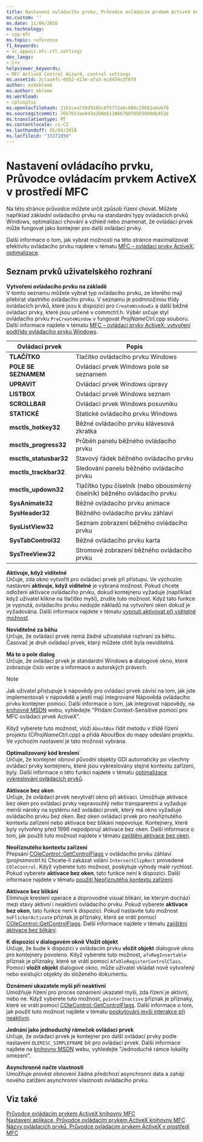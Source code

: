 ```yaml
---
title: Nastavení ovládacího prvku, Průvodce ovládacím prvkem ActiveX knihovny MFC | Microsoft Docs
ms.custom: ''
ms.date: 11/04/2016
ms.technology:
- cpp-mfc
ms.topic: reference
f1_keywords:
- vc.appwiz.mfc.ctl.settings
dev_langs:
- C++
helpviewer_keywords:
- MFC ActiveX Control Wizard, control settings
ms.assetid: 2ccaa4fc-0d52-413e-afa3-ecd474c3f6f0
author: mikeblome
ms.author: mblome
ms.workload:
- cplusplus
ms.openlocfilehash: 2161cea739d918bc0f5772a6cb08c29082a6e670
ms.sourcegitcommit: 76b7653ae443a2b8eb1186b789f8503609d6453e
ms.translationtype: MT
ms.contentlocale: cs-CZ
ms.lasthandoff: 05/04/2018
ms.locfileid: "33371859"
---
```

# <a name="control-settings-mfc-activex-control-wizard"></a>Nastavení ovládacího prvku, Průvodce ovládacím prvkem ActiveX v prostředí MFC
Na této stránce průvodce můžete určit způsob řízení chovat. Můžete například základní ovládacího prvku na standardní typy ovládacích prvků Windows, optimalizaci chování a vzhled nebo znamenat, že ovládací prvek může fungovat jako kontejner pro další ovládací prvky.  
  
 Další informace o tom, jak vybrat možnosti na této stránce maximalizovat efektivitu ovládacího prvku najdete v tématu [MFC – ovládací prvky ActiveX: optimalizace](../../mfc/mfc-activex-controls-optimization.md).  
  
## <a name="uielement-list"></a>Seznam prvků uživatelského rozhraní  
 **Vytvoření ovládacího prvku na základě**  
 V tomto seznamu můžete vybrat typ ovládacího prvku, ze kterého mají přebírat vlastního ovládacího prvku. V seznamu je podmnožinou třídy ovládacích prvků, které jsou k dispozici pro `CreateWindowEx` a další běžné ovládací prvky, které jsou určené v commctrl.h. Výběr určuje styl ovládacího prvku `PreCreateWindow` v fungovat *ProjName*Ctrl.cpp souboru. Další informace najdete v tématu [MFC – ovládací prvky ActiveX: vytvoření podtřídy ovládacího prvku Windows](../../mfc/mfc-activex-controls-subclassing-a-windows-control.md).  
  
|Ovládací prvek|Popis|  
|-------------|-----------------|  
|**TLAČÍTKO**|Tlačítko ovládacího prvku Windows|  
|**POLE SE SEZNAMEM**|Ovládací prvek Windows pole se seznamem|  
|**UPRAVIT**|Ovládací prvek Windows úpravy|  
|**LISTBOX**|Ovládací prvek Windows seznam|  
|**SCROLLBAR**|Ovládací prvek Windows posuvníku|  
|**STATICKÉ**|Statické ovládacího prvku Windows|  
|**msctls_hotkey32**|Běžné ovládacího prvku klávesová zkratka|  
|**msctls_progress32**|Průběh panelu běžného ovládacího prvku|  
|**msctls_statusbar32**|Stavový řádek běžného ovládacího prvku|  
|**msctls_trackbar32**|Sledování panelu běžného ovládacího prvku|  
|**msctls_updown32**|Tlačítko typu číselník (nebo obousměrný číselník) běžného ovládacího prvku|  
|**SysAnimate32**|Běžné ovládacího prvku animace|  
|**SysHeader32**|Běžného ovládacího prvku záhlaví|  
|**SysListView32**|Seznam zobrazení běžného ovládacího prvku|  
|**SysTabControl32**|Běžné ovládacího prvku karta|  
|**SysTreeView32**|Stromové zobrazení běžného ovládacího prvku|  
  
 **Aktivuje, když viditelné**  
 Určuje, zda okno vytvořit pro ovládací prvek při přístupu. Ve výchozím nastavení **aktivuje, když viditelné** je vybraná možnost. Pokud chcete odložení aktivace ovládacího prvku, dokud kontejneru vyžaduje (například když uživatel klikne na tlačítko myši), zrušte tuto možnost. Když tato funkce je vypnutá, ovládacího prvku nedojde nákladů na vytvoření oken dokud je vyžadována. Další informace najdete v tématu [vypnutí aktivovat při viditelné možnost](../../mfc/turning-off-the-activate-when-visible-option.md).  
  
 **Neviditelné za běhu**  
 Určuje, že ovládací prvek nemá žádné uživatelské rozhraní za běhu. Časovač je druh ovládací prvek, který můžete chtít byla neviditelná.  
  
 **Má to o pole dialog**  
 Určuje, že ovládací prvek je standardní Windows **o** dialogové okno, které zobrazuje číslo verze a informace o autorských právech.  
  
> [!NOTE]
>  Jak uživatel přistupuje k nápovědy pro ovládací prvek závisí na tom, jak jste implementovali v nápovědě a jestli mají integrované Nápověda ovládacího prvku kontejner pomocí. Další informace o tom, jak integrovat nápovědy, na [knihovně MSDN](http://go.microsoft.com/fwlink/p/?linkid=150542) webu, vyhledejte "Přidání Context-Sensitive pomoci pro MFC ovládací prvek ActiveX".  
  
 Když vyberete tuto možnost, vloží `AboutBox` řídit metodu v třídě řízení projektu (C*ProjName*Ctrl.cpp) a přidá AboutBox do mapy odeslání projektu. Ve výchozím nastavení je tato možnost vybrána.  
  
 **Optimalizovaný kód kreslení**  
 Určuje, že kontejner obnoví původní objekty GDI automaticky po všechny ovládací prvky kontejneru, které jsou vykreslovány stejné kontextu zařízení, byly. Další informace o této funkci najdete v tématu [optimalizace vykreslování ovládacích prvků](../../mfc/optimizing-control-drawing.md).  
  
 **Aktivace bez oken**  
 Určuje, že ovládací prvek nevytváří okno při aktivaci. Umožňuje aktivace bez oken pro ovládací prvky nepravoúhlý nebo transparentní a vyžaduje menší nároky na systému než ovládací prvek, který má okno vyžaduje ovládacího prvku bez oken. Bez oken ovládací prvek pro neoříznutého kontextu zařízení nebo aktivace bez blikání nepovoluje. Kontejnery, které byly vytvořeny před 1996 nepodporují aktivace bez oken. Další informace o tom, jak použít tuto možnost najdete v tématu [zajištění aktivace bez oken](../../mfc/providing-windowless-activation.md).  
  
 **Neoříznutého kontextu zařízení**  
 Přepsání [COleControl::GetControlFlags](../../mfc/reference/colecontrol-class.md#getcontrolflags) v ovládacího prvku záhlaví (*projname*ctrl.h) Chcete-li zakázat volání `IntersectClipRect` provedené `COleControl`. Když vyberete tuto možnost, poskytuje výhody malé rychlost. Pokud vyberete **aktivace bez oken**, tato funkce není k dispozici. Další informace najdete v tématu [použití Neoříznutého kontextu zařízení](../../mfc/using-an-unclipped-device-context.md).  
  
 **Aktivace bez blikání**  
 Eliminuje kreslení operace a doprovodné visual blikání, ke kterým dochází mezi stavy aktivní i neaktivní ovládacího prvku. Pokud vyberete **aktivace bez oken**, tato funkce není k dispozici. Pokud nastavíte tuto možnost `noFlickerActivate` příznak je příznaky, které se vrátí pomocí [COleControl::GetControlFlags](../../mfc/reference/colecontrol-class.md#getcontrolflags). Další informace najdete v tématu [zajištění aktivace bez blikání](../../mfc/providing-flicker-free-activation.md).  
  
 **K dispozici v dialogovém okně Vložit objekt**  
 Určuje, že bude k dispozici v ovládacím prvku **vložit objekt** dialogové okno pro kontejnery povoleno. Když vyberete tuto možnost, `afxRegInsertable` příznak je příznaky, které se vrátí pomocí `AfxOleRegisterControlClass`. Pomocí **vložit objekt** dialogové okno, může uživatel vkládat nově vytvořený nebo existující objekty do složeného dokumentu.  
  
 **Oznámení ukazatele myši při neaktivní**  
 Umožňuje řízení pro proces oznámení ukazatel myši, zda řízení je aktivní, nebo ne. Když vyberete tuto možnost, `pointerInactive` příznak je příznaky, které se vrátí pomocí [COleControl::GetControlFlags](../../mfc/reference/colecontrol-class.md#getcontrolflags). Další informace o tom, jak použít tuto možnost najdete v tématu [poskytování myši interakce při neaktivní](../../mfc/providing-mouse-interaction-while-inactive.md).  
  
 **Jednání jako jednoduchý rámeček ovládací prvek**  
 Určuje, že ovládací prvek je kontejner pro další ovládací prvky podle nastavení `OLEMISC_SIMPLEFRAME` bit pro ovládací prvek. Další informace najdete na [knihovny MSDN](http://go.microsoft.com/fwlink/p/?linkid=150542) webu, vyhledejte "Jednoduché rámce lokality omezení".  
  
 **Asynchronně načte vlastnosti**  
 Umožňuje provést obnovení žádná předchozí asynchronní data a zahájí nového zatížení asynchronní vlastnosti ovládacího prvku.  
  
## <a name="see-also"></a>Viz také  
 [Průvodce ovládacím prvkem ActiveX knihovny MFC](../../mfc/reference/mfc-activex-control-wizard.md)   
 [Nastavení aplikace, Průvodce ovládacím prvkem ActiveX knihovny MFC](../../mfc/reference/application-settings-mfc-activex-control-wizard.md)   
 [Názvy ovládacích prvků, Průvodce ovládacím prvkem ActiveX v prostředí MFC](../../mfc/reference/control-names-mfc-activex-control-wizard.md)

